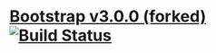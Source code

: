 # [Bootstrap v3.0.0 (forked)](https://github.com/nickroberts/bootstrap) [![Build Status](https://secure.travis-ci.org/nickroberts/bootstrap.png)](http://travis-ci.org/nickroberts/bootstrap)
